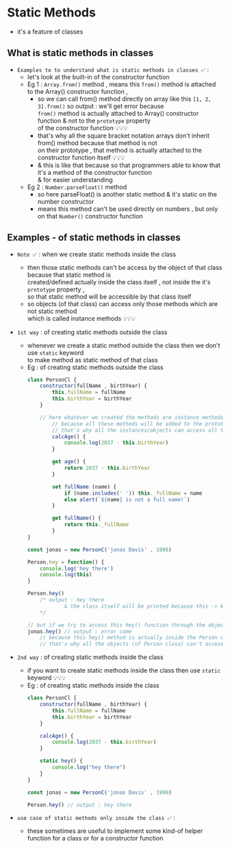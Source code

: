 # Static Methods

- it's a feature of classes 

## What is static methods in classes

- `Examples to to understand what is static methods in classes ✅` :
    - let's look at the built-in of the constructor function 
    - Eg 1 : `Array.from()` method , means this `from()` method is attached to the Array() constructor function ,<br> 
        - so we can call from() method directly on array like this `[1, 2, 3].from()` so output : we'll get error because <br>
            `from()` method is actually attached to Array() constructor function & not to the `prototype` property <br>
            of the constructor function 💡💡💡
        - that's why all the square bracket notation arrays don't inherit from() method because that method is not <br>
            on their prototype , that method is actually attached to the constructor function itself 💡💡💡
        - & this is like that because so that programmers able to know that it's a method of the constructor function <br>
            & for easier understanding
    - Eg 2 : `Number.parseFloat()` method
        - so here parseFloat() is another static method & it's static on the number constructor
        - means this method can't be used directly on numbers , but only on that `Number()` constructor function

## Examples - of static methods in classes

- `Note ✅` : when we create static methods inside the class
    - then those static methods can't be access by the object of that class because that static method is <br>
        created/defined actually inside the class itself , not inside the it's `prototype` property , <br>
        so that static method will be accessible by that class itself
    - so objects (of that class) can access only those methods which are not static method <br>
        which is called instance methods 💡💡💡

- `1st way` : of creating static methods outside the class
    - whenever we create a static method outside the class then we don't use `static` keyword <br>
        to make method as static method of that class
    - Eg : of creating static methods outside the class
        ```js
        class PersonCl {
            constructor(fullName , birthYear) {
                this.fullName = fullName
                this.birthYear = birthYear
            }

            // here whatever we created the methods are instance methods 
                // because all these methods will be added to the prototype -> property 
                // that's why all the instances/objects can access all these methods 💡💡💡
                calcAge() {
                    console.log(2037 - this.birthYear)
                }

                get age() {
                    return 2037 - this.birthYear
                }

                set fullName (name) {
                    if (name.includes(' ')) this._fullName = name
                    else alert(`${name} is not a full name!`)
                }

                get fullName() {
                    return this._fullName
                }
        }

        const jonas = new PersonC('jonas Davis' , 1996)

        Person.hey = function() {
            console.log('hey there')
            console.log(this)
        }

        Person.hey() 
            /* output : hey there
                    & the class itself will be printed because this -> keyword is pointing to it's current object
            */

        // but if we try to access this hey() function through the object
        jonas.hey() // output : error come
            // because this hey() method is actually inside the Person class , not inside it's prototype
            // that's why all the objects (of Person class) can't access this hey() method 💡💡💡 
        ```

- `2nd way` : of creating static methods inside the class
    - if you want to create static methods inside the class then use `static` keyword 💡💡💡  
    - Eg : of creating static methods inside the class
        ```js
        class PersonCl {
            constructor(fullName , birthYear) {
                this.fullName = fullName
                this.birthYear = birthYear
            }

            calcAge() {
                console.log(2037 - this.birthYear)
            }

            static hey() {
                console.log("hey there")
            }
        }

        const jonas = new PersonC('jonas Davis' , 1996)

        Person.hey() // output : hey there
        ```

- `use case of static methods only inside the class ✅` : 
    - these sometimes are useful to implement some kind-of helper function for a class or for a constructor function
